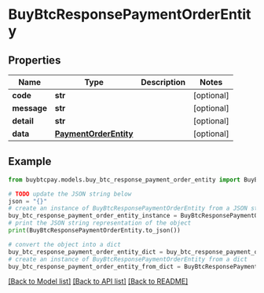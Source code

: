 # BuyBtcResponsePaymentOrderEntity


## Properties

Name | Type | Description | Notes
------------ | ------------- | ------------- | -------------
**code** | **str** |  | [optional] 
**message** | **str** |  | [optional] 
**detail** | **str** |  | [optional] 
**data** | [**PaymentOrderEntity**](PaymentOrderEntity.md) |  | [optional] 

## Example

```python
from buybtcpay.models.buy_btc_response_payment_order_entity import BuyBtcResponsePaymentOrderEntity

# TODO update the JSON string below
json = "{}"
# create an instance of BuyBtcResponsePaymentOrderEntity from a JSON string
buy_btc_response_payment_order_entity_instance = BuyBtcResponsePaymentOrderEntity.from_json(json)
# print the JSON string representation of the object
print(BuyBtcResponsePaymentOrderEntity.to_json())

# convert the object into a dict
buy_btc_response_payment_order_entity_dict = buy_btc_response_payment_order_entity_instance.to_dict()
# create an instance of BuyBtcResponsePaymentOrderEntity from a dict
buy_btc_response_payment_order_entity_from_dict = BuyBtcResponsePaymentOrderEntity.from_dict(buy_btc_response_payment_order_entity_dict)
```
[[Back to Model list]](../README.md#documentation-for-models) [[Back to API list]](../README.md#documentation-for-api-endpoints) [[Back to README]](../README.md)


